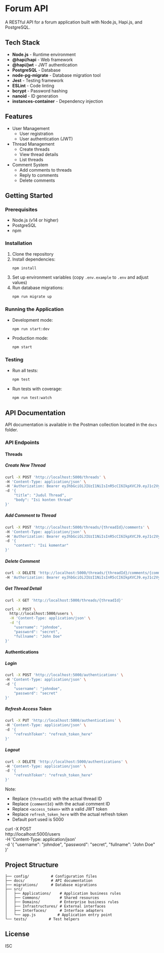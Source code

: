 # Forum API

A RESTful API for a forum application built with Node.js, Hapi.js, and PostgreSQL.

## Tech Stack

- **Node.js** - Runtime environment
- **@hapi/hapi** - Web framework
- **@hapi/jwt** - JWT authentication
- **PostgreSQL** - Database
- **node-pg-migrate** - Database migration tool
- **Jest** - Testing framework
- **ESLint** - Code linting
- **bcrypt** - Password hashing
- **nanoid** - ID generation
- **instances-container** - Dependency injection

## Features

- User Management
  - User registration
  - User authentication (JWT)
- Thread Management
  - Create threads
  - View thread details
  - List threads
- Comment System
  - Add comments to threads
  - Reply to comments
  - Delete comments

## Getting Started

### Prerequisites

- Node.js (v14 or higher)
- PostgreSQL
- npm

### Installation

1. Clone the repository
2. Install dependencies:
   ```bash
   npm install
   ```
3. Set up environment variables (copy `.env.example` to `.env` and adjust values)
4. Run database migrations:
   ```bash
   npm run migrate up
   ```

### Running the Application

- Development mode:
  ```bash
  npm run start:dev
  ```
- Production mode:
  ```bash
  npm start
  ```

### Testing

- Run all tests:
  ```bash
  npm test
  ```
- Run tests with coverage:
  ```bash
  npm run test:watch
  ```

## API Documentation

API documentation is available in the Postman collection located in the `docs` folder.

### API Endpoints

#### Threads

##### Create New Thread
```bash
curl -X POST 'http://localhost:5000/threads' \
-H 'Content-Type: application/json' \
-H 'Authorization: Bearer eyJhbGciOiJIUzI1NiIsInR5cCI6IkpXVCJ9.eyJ1c2VybmFtZSI6ImpvaG5kb2UiLCJpZCI6InVzZXItdU1PN3l3UXA0YlVraVdXNkRJOVlCIiwiaWF0IjoxNzQ1Njg2MzYyfQ.XpJnXWsa2jTtV4ZVVfFSXXYnpxYpnVZIvVZPSPm2jBw' \
-d '{
    "title": "Judul Thread",
    "body": "Isi konten thread"
}'
```

##### Add Comment to Thread
```bash
curl -X POST 'http://localhost:5000/threads/{threadId}/comments' \
-H 'Content-Type: application/json' \
-H 'Authorization: Bearer eyJhbGciOiJIUzI1NiIsInR5cCI6IkpXVCJ9.eyJ1c2VybmFtZSI6ImpvaG5kb2UiLCJpZCI6InVzZXItdU1PN3l3UXA0YlVraVdXNkRJOVlCIiwiaWF0IjoxNzQ1Njg2MzYyfQ.XpJnXWsa2jTtV4ZVVfFSXXYnpxYpnVZIvVZPSPm2jBw' \
-d '{
    "content": "Isi komentar"
}'
```

##### Delete Comment
```bash
curl -X DELETE 'http://localhost:5000/threads/{threadId}/comments/{commentId}' \
-H 'Authorization: Bearer eyJhbGciOiJIUzI1NiIsInR5cCI6IkpXVCJ9.eyJ1c2VybmFtZSI6ImpvaG5kb2UiLCJpZCI6InVzZXItdU1PN3l3UXA0YlVraVdXNkRJOVlCIiwiaWF0IjoxNzQ1Njg2MzYyfQ.XpJnXWsa2jTtV4ZVVfFSXXYnpxYpnVZIvVZPSPm2jBw'
```

##### Get Thread Detail
```bash
curl -X GET 'http://localhost:5000/threads/{threadId}'
```

```bash
curl -X POST \
  http://localhost:5000/users \
  -H 'Content-Type: application/json' \
  -d '{
    "username": "johndoe",
    "password": "secret",
    "fullname": "John Doe"
}'
```

#### Authentications

##### Login
```bash
curl -X POST 'http://localhost:5000/authentications' \
-H 'Content-Type: application/json' \
-d '{
    "username": "johndoe",
    "password": "secret"
}'
```

##### Refresh Access Token
```bash
curl -X PUT 'http://localhost:5000/authentications' \
-H 'Content-Type: application/json' \
-d '{
    "refreshToken": "refresh_token_here"
}'
```

##### Logout
```bash
curl -X DELETE 'http://localhost:5000/authentications' \
-H 'Content-Type: application/json' \
-d '{
    "refreshToken": "refresh_token_here"
}'
```

Note:
- Replace `{threadId}` with the actual thread ID
- Replace `{commentId}` with the actual comment ID
- Replace `<access_token>` with a valid JWT token
- Replace `refresh_token_here` with the actual refresh token
- Default port used is 5000

curl -X POST \
  http://localhost:5000/users \
  -H 'Content-Type: application/json' \
  -d '{
    "username": "johndoe",
    "password": "secret",
    "fullname": "John Doe"
}'

## Project Structure

```
├── config/          # Configuration files
├── docs/            # API documentation
├── migrations/      # Database migrations
├── src/
│   ├── Applications/    # Application business rules
│   ├── Commons/         # Shared resources
│   ├── Domains/         # Enterprise business rules
│   ├── Infrastructures/ # External interfaces
│   ├── Interfaces/      # Interface adapters
│   └── app.js          # Application entry point
└── tests/          # Test helpers
```

## License

ISC